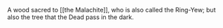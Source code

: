 A wood sacred to [[the Malachite]], who is also called the Ring-Yew; but also the tree that the Dead pass in the dark.